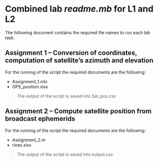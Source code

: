 # Combined lab *readme.mb* for L1 and L2

The following document contains the required file names to run each lab task. 


## Assignment 1 – Conversion of coordinates, computation of satellite’s  azimuth and elevation

For the running of the script the required documents are the following: 

 - Assignment_1.mlx
 - GPS_position.xlsx

> The output of the script is saved into Sat_pos.csv

## Assignment 2 – Compute satellite position from broadcast ephemerids

For the running of the script the required documents are the following: 

 - Assignment_2.m
 - rinex.xlsx
> The output of the script is saved into output.csv
